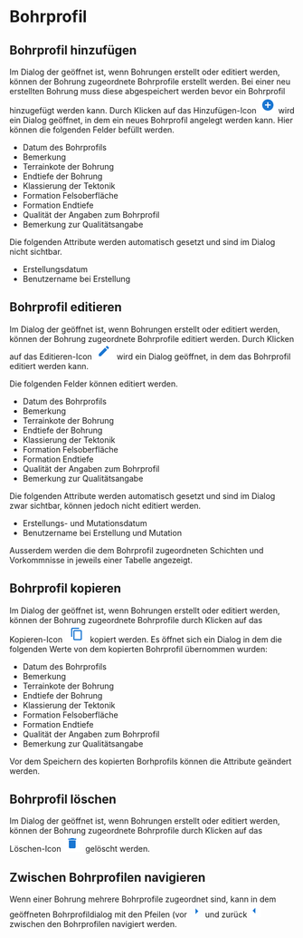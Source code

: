 # Bohrprofil

## Bohrprofil hinzufügen

Im Dialog der geöffnet ist, wenn Bohrungen erstellt oder editiert werden, können der Bohrung zugeordnete Bohrprofile erstellt werden. Bei einer neu erstellten Bohrung muss diese abgespeichert werden bevor ein Bohrprofil hinzugefügt werden kann.
Durch Klicken auf das Hinzufügen-Icon ![Hinzufügen-Icon](../images/add-icon.png) wird ein Dialog geöffnet, in dem ein neues Bohrprofil angelegt werden kann. Hier können die folgenden Felder befüllt werden.

* Datum des Bohrprofils
* Bemerkung
* Terrainkote der Bohrung
* Endtiefe der Bohrung
* Klassierung der Tektonik
* Formation Felsoberfläche
* Formation Endtiefe
* Qualität der Angaben zum Bohrprofil
* Bemerkung zur Qualitätsangabe

Die folgenden Attribute werden automatisch gesetzt und sind im Dialog nicht sichtbar.

* Erstellungsdatum
* Benutzername bei Erstellung

## Bohrprofil editieren

Im Dialog der geöffnet ist, wenn Bohrungen erstellt oder editiert werden, können der Bohrung zugeordnete Bohrprofile editiert werden.
Durch Klicken auf das Editieren-Icon ![Editieren-Icon](../images/edit-icon.png) wird ein Dialog geöffnet, in dem das Bohrprofil editiert werden kann.

Die folgenden Felder können editiert werden.

* Datum des Bohrprofils
* Bemerkung
* Terrainkote der Bohrung
* Endtiefe der Bohrung
* Klassierung der Tektonik
* Formation Felsoberfläche
* Formation Endtiefe
* Qualität der Angaben zum Bohrprofil
* Bemerkung zur Qualitätsangabe

Die folgenden Attribute werden automatisch gesetzt und sind im Dialog zwar sichtbar, können jedoch nicht editiert werden.

* Erstellungs- und Mutationsdatum
* Benutzername bei Erstellung und Mutation

Ausserdem werden die dem Bohrprofil zugeordneten Schichten und Vorkommnisse in jeweils einer Tabelle angezeigt.

## Bohrprofil kopieren

Im Dialog der geöffnet ist, wenn Bohrungen erstellt oder editiert werden, können der Bohrung zugeordnete Bohrprofile durch Klicken auf das Kopieren-Icon ![Kopieren-Icon](../images/copy-icon.png) kopiert werden.
Es öffnet sich ein Dialog in dem die folgenden Werte von dem kopierten Bohrprofil übernommen wurden: 

* Datum des Bohrprofils
* Bemerkung
* Terrainkote der Bohrung
* Endtiefe der Bohrung
* Klassierung der Tektonik
* Formation Felsoberfläche
* Formation Endtiefe
* Qualität der Angaben zum Bohrprofil
* Bemerkung zur Qualitätsangabe

Vor dem Speichern des kopierten Borhprofils können die Attribute geändert werden.

## Bohrprofil löschen

Im Dialog der geöffnet ist, wenn Bohrungen erstellt oder editiert werden, können der Bohrung zugeordnete Bohrprofile durch Klicken auf das Löschen-Icon ![Löschen-Icon](../images/delete-icon.png) gelöscht werden.

## Zwischen Bohrprofilen navigieren

Wenn einer Bohrung mehrere Bohrprofile zugeordnet sind, kann in dem geöffneten Bohrprofildialog mit den Pfeilen (vor ![Zum-nächsten-Bohrprofil-Icon](../images/go-to-next-icon.png) und zurück ![Zum-vorherigen-Bohrprofi-Icon](../images/go-to-previous-icon.png) zwischen den Bohrprofilen navigiert werden.
